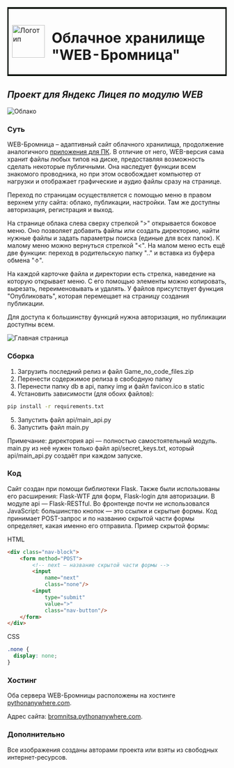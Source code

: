 <table bordercolor="none">
  <tr>
    <td>
      <img src="https://thumb.cloud.mail.ru/weblink/thumb/xw1/iRY5/JgsxxQzMm" alt="Логотип" width="75" height="75" />
    </td>
    <td>
      <h1>Облачное хранилище "WEB-Бромница"</h1>
    </td>
  </tr>
</table>

## _Проект для Яндекс Лицея по модулю WEB_

![Облако](https://thumb.cloud.mail.ru/weblink/thumb/xw1/Nt7b/cX6nXPMCX)

### Суть
WEB-Бромница – адаптивный сайт облачного хранилища, продолжение аналогичного [приложения для ПК](https://github.com/RostislavShishmarev/Gallery_Bromnitsa). В отличие от него, WEB-версия сама хранит файлы любых типов на диске, предоставляя возможность сделать некоторые публичными.
Она наследует функции всем знакомого проводника, но при этом освобождает компьютер от нагрузки и отображает графические и аудио файлы сразу на странице.

Переход по страницам осуществляется с помощью меню в правом верхнем углу сайта: облако, публикации, настройки. Там же доступны авторизация, регистрация и выход.

На странице облака слева сверху стрелкой ">" открывается боковое меню. Оно позволяет добавить файлы или создать директорию, найти нужные файлы и задать параметры поиска (единые для всех папок). К малому меню можно вернуться стрелкой "<".
На малом меню есть ещё две функции: переход в родительскую папку ".." и вставка из буфера обмена "⎀".

На каждой карточке файла и директории есть стрелка, наведение на которую открывает меню. С его помощью элементы можно копировать, вырезать, переименовывать и удалять. У файлов присутствует функция "Опубликовать", которая перемещает на страницу создания публикации.

Для доступа к большинству функций нужна авторизация, но публикации доступны всем.

![Главная страница](https://thumb.cloud.mail.ru/weblink/thumb/xw1/Lzyo/dMymBMtDZ)

### Сборка
1. Загрузить последний релиз и файл Game_no_code_files.zip
2. Перенести содержимое релиза в свободную папку
3. Перенести папку db в api, папку img и файл favicon.ico в static
4. Установить зависимости (для обоих файлов):
```sh
pip install -r requirements.txt
```
5. Запустить файл api/main_api.py
6. Запустить файл main.py

Примечание: директория api — полностью самостоятельный модуль. main.py из неё нужен только файл api/secret_keys.txt, который api/main_api.py создаёт при каждом запуске.

### Код

Сайт создан при помощи библиотеки Flask. Также были использованы его расширения: Flask-WTF для форм, Flask-login для авторизации. В модуле api — Flask-RESTful.
Во фронтенде почти не использовался JavaScript: большинство кнопок — это ссылки и скрытые формы. Код принимает POST-запрос и по названию скрытой части формы определяет, какая именно его отправила.
Пример скрытой формы:

HTML
```html
<div class="nav-block">
    <form method="POST">
        <!-- next — название скрытой части формы -->
        <input
            name="next" 
            class="none"/>
        <input
            type="submit"
            value=">"
            class="nav-button"/>
    </form>
</div>
```
CSS
```css
.none {
  display: none;
}
```

### Хостинг
Оба сервера WEB-Бромницы расположены на хостинге [pythonanywhere.com](https://pythonanywhere.com).

Адрес сайта: [bromnitsa.pythonanywhere.com](https://bromnitsa.pythonanywhere.com).

### Дополнительно
Все изображения созданы авторами проекта или взяты из свободных интернет-ресурсов.
